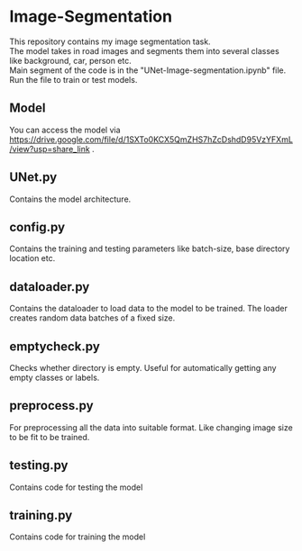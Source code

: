 # Image-Segmentation

This repository contains my image segmentation task.<br>
The model takes in road images and segments them into several classes like background, car, person etc.<br>
Main segment of the code is in the "UNet-Image-segmentation.ipynb" file. Run the file to train or test models.

## Model
You can access the model via https://drive.google.com/file/d/1SXTo0KCX5QmZHS7hZcDshdD95VzYFXmL/view?usp=share_link .

## UNet.py
Contains the model architecture.

## config.py
Contains the training and testing parameters like batch-size, base directory location etc.

## dataloader.py
Contains the dataloader to load data to the model to be trained. The loader creates random data batches of a fixed size.

## emptycheck.py
Checks whether directory is empty. Useful for automatically getting any empty classes or labels.

## preprocess.py
For preprocessing all the data into suitable format. Like changing image size to be fit to be trained.

## testing.py
Contains code for testing the model

## training.py
Contains code for training the model

